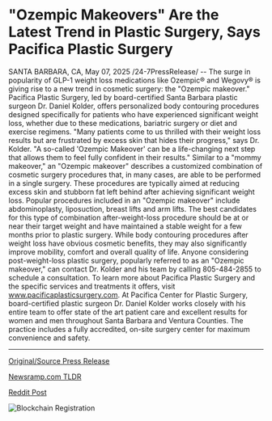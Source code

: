 # "Ozempic Makeovers" Are the Latest Trend in Plastic Surgery, Says Pacifica Plastic Surgery

SANTA BARBARA, CA, May 07, 2025 /24-7PressRelease/ -- The surge in popularity of GLP-1 weight loss medications like Ozempic® and Wegovy® is giving rise to a new trend in cosmetic surgery: the "Ozempic makeover." Pacifica Plastic Surgery, led by board-certified Santa Barbara plastic surgeon Dr. Daniel Kolder, offers personalized body contouring procedures designed specifically for patients who have experienced significant weight loss, whether due to these medications, bariatric surgery or diet and exercise regimens.   "Many patients come to us thrilled with their weight loss results but are frustrated by excess skin that hides their progress," says Dr. Kolder. "A so-called 'Ozempic Makeover' can be a life-changing next step that allows them to feel fully confident in their results."  Similar to a "mommy makeover," an "Ozempic makeover" describes a customized combination of cosmetic surgery procedures that, in many cases, are able to be performed in a single surgery. These procedures are typically aimed at reducing excess skin and stubborn fat left behind after achieving significant weight loss. Popular procedures included in an "Ozempic makeover" include abdominoplasty, liposuction, breast lifts and arm lifts.   The best candidates for this type of combination after-weight-loss procedure should be at or near their target weight and have maintained a stable weight for a few months prior to plastic surgery. While body contouring procedures after weight loss have obvious cosmetic benefits, they may also significantly improve mobility, comfort and overall quality of life.   Anyone considering post-weight-loss plastic surgery, popularly referred to as an "Ozempic makeover," can contact Dr. Kolder and his team by calling 805-484-2855 to schedule a consultation. To learn more about Pacifica Plastic Surgery and the specific services and treatments it offers, visit www.pacificaplasticsurgery.com.  At Pacifica Center for Plastic Surgery, board-certified plastic surgeon Dr. Daniel Kolder works closely with his entire team to offer state of the art patient care and excellent results for women and men throughout Santa Barbara and Ventura Counties. The practice includes a fully accredited, on-site surgery center for maximum convenience and safety. 

---

[Original/Source Press Release](https://www.24-7pressrelease.com/press_release/522527/ozempic-makeovers-are-the-latest-trend-in-plastic-surgery-says-pacifica-plastic-surgery)
                    

[Newsramp.com TLDR](https://newsramp.com/curated-news/rise-of-ozempic-makeover-trend-in-cosmetic-surgery-linked-to-weight-loss-medications/c31f04d30333d50d87084ed081404de3) 

 



[Reddit Post](https://www.reddit.com/r/newsramp/comments/1kgrfvv/rise_of_ozempic_makeover_trend_in_cosmetic/) 



![Blockchain Registration](https://cdn.newsramp.app/24-7PressRelease/qrcode/255/7/vastq7ij.webp)